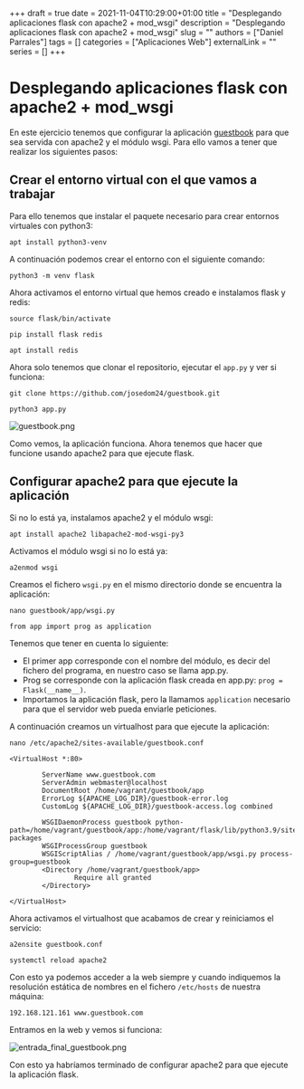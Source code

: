 +++ 
draft = true
date = 2021-11-04T10:29:00+01:00
title = "Desplegando aplicaciones flask con apache2 + mod_wsgi"
description = "Desplegando aplicaciones flask con apache2 + mod_wsgi"
slug = ""
authors = ["Daniel Parrales"]
tags = []
categories = ["Aplicaciones Web"]
externalLink = ""
series = []
+++

# Desplegando aplicaciones flask con apache2 + mod_wsgi

En este ejercicio tenemos que configurar la aplicación [guestbook](https://github.com/josedom24/guestbook) para que sea servida con apache2 y el módulo wsgi. Para ello vamos a tener que realizar los siguientes pasos:


## Crear el entorno virtual con el que vamos a trabajar

Para ello tenemos que instalar el paquete necesario para crear entornos virtuales con python3:

`
apt install python3-venv
`

A continuación podemos crear el entorno con el siguiente comando:

`
python3 -m venv flask
`

Ahora activamos el entorno virtual que hemos creado e instalamos flask y redis:

```
source flask/bin/activate

pip install flask redis

apt install redis
```

Ahora solo tenemos que clonar el repositorio, ejecutar el `app.py` y ver si funciona:

```
git clone https://github.com/josedom24/guestbook.git

python3 app.py
```


![guestbook.png](/images/apache2_flask/guestbook.png)

Como vemos, la aplicación funciona. Ahora tenemos que hacer que funcione usando apache2 para que ejecute flask.


## Configurar apache2 para que ejecute la aplicación

Si no lo está ya, instalamos apache2 y el módulo wsgi:

`
apt install apache2 libapache2-mod-wsgi-py3
`

Activamos el módulo wsgi si no lo está ya:

`
a2enmod wsgi
`

Creamos el fichero `wsgi.py` en el mismo directorio donde se encuentra la aplicación:

```
nano guestbook/app/wsgi.py 

from app import prog as application
```

Tenemos que tener en cuenta lo siguiente:

* El primer app corresponde con el nombre del módulo, es decir del fichero del programa, en nuestro caso se llama app.py.
* Prog se corresponde con la aplicación flask creada en app.py: `prog = Flask(__name__)`.
* Importamos la aplicación flask, pero la llamamos `application` necesario para que el servidor web pueda enviarle peticiones.


A continuación creamos un virtualhost para que ejecute la aplicación:

```
nano /etc/apache2/sites-available/guestbook.conf

<VirtualHost *:80>

        ServerName www.guestbook.com
        ServerAdmin webmaster@localhost
        DocumentRoot /home/vagrant/guestbook/app
        ErrorLog ${APACHE_LOG_DIR}/guestbook-error.log
        CustomLog ${APACHE_LOG_DIR}/guestbook-access.log combined

        WSGIDaemonProcess guestbook python-path=/home/vagrant/guestbook/app:/home/vagrant/flask/lib/python3.9/site-packages
        WSGIProcessGroup guestbook
        WSGIScriptAlias / /home/vagrant/guestbook/app/wsgi.py process-group=guestbook
        <Directory /home/vagrant/guestbook/app>
                Require all granted
        </Directory>

</VirtualHost>
```

Ahora activamos el virtualhost que acabamos de crear y reiniciamos el servicio:

```
a2ensite guestbook.conf

systemctl reload apache2
```

Con esto ya podemos acceder a la web siempre y cuando indiquemos la resolución estática de nombres en el fichero `/etc/hosts` de nuestra máquina:

`
192.168.121.161 www.guestbook.com
`

Entramos en la web y vemos si funciona:

![entrada_final_guestbook.png](/images/apache2_flask/entrada_final_guestbook.png)

Con esto ya habríamos terminado de configurar apache2 para que ejecute la aplicación flask.

 
